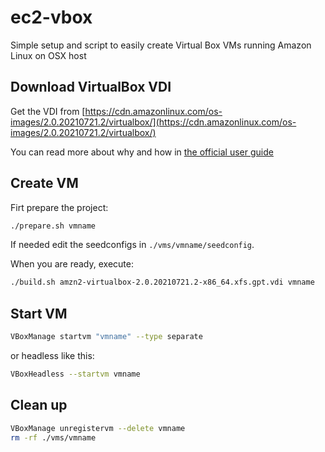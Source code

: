 # ec2-vbox

Simple setup and script to easily create Virtual Box VMs running Amazon Linux on OSX host


## Download VirtualBox VDI

Get the VDI from [https://cdn.amazonlinux.com/os-images/2.0.20210721.2/virtualbox/](https://cdn.amazonlinux.com/os-images/2.0.20210721.2/virtualbox/)

You can read more about why and how in [the official user guide](https://docs.aws.amazon.com/AWSEC2/latest/UserGuide/amazon-linux-2-virtual-machine.html)

## Create VM

Firt prepare the project:

```sh
./prepare.sh vmname
```

If needed edit the seedconfigs in `./vms/vmname/seedconfig`.

When you are ready, execute:

```sh
./build.sh amzn2-virtualbox-2.0.20210721.2-x86_64.xfs.gpt.vdi vmname
```

## Start VM


```sh
VBoxManage startvm "vmname" --type separate
```

or headless like this:

```sh
VBoxHeadless --startvm vmname
```


## Clean up

```sh
VBoxManage unregistervm --delete vmname
rm -rf ./vms/vmname
```
